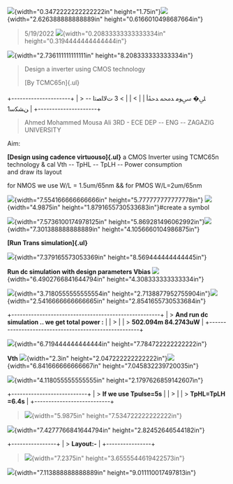 ![](vertopal_6fc5714930854d8ea7370294bf9d066a/media/image1.png){width="0.3472222222222222in"
height="1.75in"}![](vertopal_6fc5714930854d8ea7370294bf9d066a/media/image4.png){width="2.626388888888889in"
height="0.6166010498687664in"}

> 5/19/2022
> ![](vertopal_6fc5714930854d8ea7370294bf9d066a/media/image2.png){width="0.20833333333333334in"
> height="0.3194444444444444in"}

![](vertopal_6fc5714930854d8ea7370294bf9d066a/media/image3.png){width="2.736111111111111in"
height="8.208333333333334in"}

> Design a inverter using CMOS technology
>
> [By TCMC65n]{.ul}

+---------------------+
| > ﲇ� ﳼﻮﻣ ﺪﶊ ﺪﲪٔأ    |
| >                   |
| > 3 تﻻﺎﺼﺗا -- ﻦﺸﻜﺳ1 |
+---------------------+

> Ahmed Mohammed Mousa Ali 3RD - ECE DEP -- ENG -- ZAGAZIG UNIVERSITY

Aim:

**[Design using cadence virtuouso]{.ul}** a CMOS Inverter using TCMC65n
technology & cal Vth -- TpHL -- TpLH -- Power consumption\
and draw its layout

for NMOS we use W/L = 1.5um/65nm && for PMOS W/L=2um/65nm

![](vertopal_6fc5714930854d8ea7370294bf9d066a/media/image5.png){width="7.554166666666666in"
height="5.777777777777778in"}
![](vertopal_6fc5714930854d8ea7370294bf9d066a/media/image6.png){width="4.9875in"
height="1.8791655730533683in"}\#create a symbol

![](vertopal_6fc5714930854d8ea7370294bf9d066a/media/image7.png){width="7.5736100174978125in"
height="5.869281496062992in"}![](vertopal_6fc5714930854d8ea7370294bf9d066a/media/image8.png){width="7.301388888888889in"
height="4.1056660104986875in"}

**[Run Trans simulation]{.ul}**

![](vertopal_6fc5714930854d8ea7370294bf9d066a/media/image9.png){width="7.379165573053369in"
height="8.569444444444445in"}

**Run dc simulation with design parameters Vbias**
![](vertopal_6fc5714930854d8ea7370294bf9d066a/media/image10.png){width="6.4902766841644794in"
height="4.308333333333334in"}

![](vertopal_6fc5714930854d8ea7370294bf9d066a/media/image11.png){width="3.7180555555555554in"
height="2.7138877952755904in"}![](vertopal_6fc5714930854d8ea7370294bf9d066a/media/image12.png){width="2.5416666666666665in"
height="2.8541655730533684in"}

+-----------------------------------------------------+
| > **And run dc simulation .. we get total power :** |
| >                                                   |
| > **502.094m 84.2743uW**                            |
+-----------------------------------------------------+

![](vertopal_6fc5714930854d8ea7370294bf9d066a/media/image13.png){width="6.719444444444444in"
height="7.784722222222222in"}

**Vth**
![](vertopal_6fc5714930854d8ea7370294bf9d066a/media/image14.png){width="2.3in"
height="2.047222222222222in"}![](vertopal_6fc5714930854d8ea7370294bf9d066a/media/image15.png){width="6.841666666666667in"
height="7.045832239720035in"}

![](vertopal_6fc5714930854d8ea7370294bf9d066a/media/image17.png){width="4.118055555555555in"
height="2.1797626859142607in"}

+---------------------------+
| > **If we use Tpulse=5s** |
| >                         |
| > **TpHL=TpLH =6.4s**     |
+---------------------------+

> ![](vertopal_6fc5714930854d8ea7370294bf9d066a/media/image16.png){width="5.9875in"
> height="7.534722222222222in"}

![](vertopal_6fc5714930854d8ea7370294bf9d066a/media/image19.png){width="7.4277766841644794in"
height="2.82452646544182in"}

+----------------+
| > **Layout:-** |
+----------------+

> ![](vertopal_6fc5714930854d8ea7370294bf9d066a/media/image18.png){width="7.2375in"
> height="3.6555544619422573in"}

![](vertopal_6fc5714930854d8ea7370294bf9d066a/media/image20.png){width="7.113888888888889in"
height="9.011110017497813in"}
